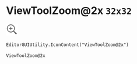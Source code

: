# ViewToolZoom@2x `32x32`
<img src="/img/ViewToolZoom@2x.png" width=32 height=32>

``` CSharp
EditorGUIUtility.IconContent("ViewToolZoom@2x")
```
```
ViewToolZoom@2x
```
